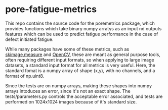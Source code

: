 # pore-fatigue-metrics
This repo contains the source code for the poremetrics package, which provides functions which take binary numpy arratys as an input nd outputs features which can be used to predict fatigue performance in the case of defect initiated fatigue.

While many packages have some of these metrics, such as [skimage,measure](https://scikit-image.org/docs/stable/api/skimage.measure.html) and [OpenCV](https://docs.opencv.org/4.x/index.html), these are meant as general purpose tools, often requiring different input formats, so when applying to large image datasets, a standard input format for all metrics is very useful. Here, the standard fomat is a numpy array of shape (x,y), with no channels, and a format of np.uint8.

Since the tests are on numpy arrays, making these shapes into numpy arrays intoduces an error, since it's not an exact shape. The tests/parameters.py controls the acceptable error associated, and tests are performed on 1024x1024 images because of it's standard size.